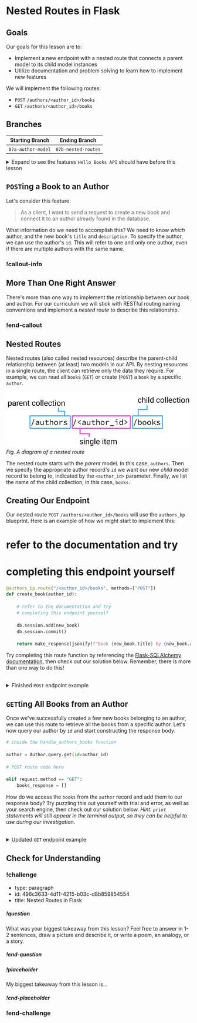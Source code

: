 # Nested Routes in Flask

## Goals

Our goals for this lesson are to:
* Implement a new endpoint with a nested route that connects a parent model to its child model instances
* Utilize documentation and problem solving to learn how to implement new features

We will implement the following routes:
* `POST` `/authors/<author_id>/books`
* `GET` `/authors/<author_id>/books`

## Branches

| Starting Branch | Ending Branch|
|--|--|
|`07a-author-model` |`07b-nested-routes`|

<details>
   <summary>Expand to see the features <code>Hello Books API</code> should have before this lesson</summary>

- A `hello_books_development` database
- A `book` table defined
- A `Book` model defined
- An `author` table defined
- An `Author` model defined

- Endpoints defined for these RESTful routes:
  - `GET` to `/books`
  - `POST` to `/books`
  - `GET` to `/books/<book_id>`
  - `PUT` to `/books/<book_id>`
  - `DELETE` to `/books/<book_id>`
  - `GET` to `/authors`
  - `POST` to `/authors`

The `Book` model and table should have the following columns:

- `id`
- `title`
- `description`
- `author_id`
- `author` (model only)

The `Author` model and table should have the following columns:

- `id`
- `name`
- `books` (model only)

</details>


## `POST`ing a Book to an Author

Let's consider this feature:

> As a client, I want to send a request to create a new book and connect it to an author already found in the database.

What information do we need to accomplish this? We need to know _which_ author, and the new book's `title` and `description`. To specify the author, we can use the author's `id`. This will refer to one and only one author, even if there are multiple authors with the same name.

### !callout-info

## More Than One Right Answer

There's more than one way to implement the relationship between our book and author. For our curriculum we will stick with RESTful routing naming conventions and implement a *nested route* to describe this relationship.

### !end-callout


## Nested Routes

Nested routes (also called nested resources) describe the parent-child relationship between (at least) two models in our API. By nesting resources in a single route, the client can retrieve only the data they require. For example, we can read all `book`s (`GET`) or create (`POST`) a `book` by a specific `author`.


![A diagram of a nested route: '/author/author_id/books'](../assets/nested-routes-in-flask_route-diagram.png)  
*Fig.  A diagram of a nested route*

The nested route starts with the _parent_ model. In this case, `authors`. Then we specify the appropriate author record's `id` we want our new _child_ model record to belong to, indicated by the `<author_id>` parameter. Finally, we list the name of the child collection, in this case, `books`.

## Creating Our Endpoint

Our nested route `POST` `/authors/<author_id>/books` will use the `authors_bp` blueprint. Here is an example of how we might start to implement this:

# refer to the documentation and try
# completing this endpoint yourself

```python
@authors_bp.route("/<author_id>/books", methods=["POST"])
def create_book(author_id):

    # refer to the documentation and try
    # completing this endpoint yourself

    db.session.add(new_book)
    db.session.commit()

    return make_response(jsonify(f"Book {new_book.title} by {new_book.author.name} successfully created"), 201)
```

Try completing this route function by referencing the [Flask-SQLAlchemy documentation](https://flask-sqlalchemy.palletsprojects.com/en/2.x/quickstart/#simple-relationships), then check out our solution below. Remember, there is more than one way to do this! 

<br/>

<details>
    <summary>Finished <code>POST</code> endpoint example</summary>

``` python
def validate_author(author_id):
    try:
        author_id = int(author_id)
    except:
        abort(make_response({"message":f"author {author_id} invalid"}, 400))

    author = Author.query.get(author_id)

    if not author:
        abort(make_response({"message":f"author {author_id} not found"}, 404))

    return author

@authors_bp.route("/<author_id>/books", methods=["POST"])
def create_book(author_id):

    author = validate_author(author_id)

    request_body = request.get_json()
    new_book = Book(
        title=request_body["title"],
        description=request_body["description"],
        author=author
    )
    db.session.add(new_book)
    db.session.commit()
    return make_response(jsonify(f"Book {new_book.title} by {new_book.author.name} successfully created"), 201)
```
</details>


## `GET`ting All Books from an Author

Once we've successfully created a few new books belonging to an author, we can use this route to retrieve all the books from a specific author. Let's now query our author by `id` and start constructing the response body.

``` python
# inside the handle_authors_books function

author = Author.query.get(id=author_id)

# POST route code here

elif request.method == "GET":
    books_response = []
```

How do we access the `books` from the `author` record and add them to our response body? Try puzzling this out yourself with trial and error, as well as your search engine, then check out our solution below. _Hint: `print` statements will still appear in the terminal output, so they can be helpful to use during our investigation._

<br/>

<details>
    <summary>Updated <code>GET</code> endpoint example</summary>

``` python
elif request.method == "GET":
    books_response = []
    for book in author.books:
        books_response.append(
            {
            "id": book.id,
            "title": book.title,
            "description": book.description
            }
        )
    return jsonify(books_response)
```
</details>

## Check for Understanding

<!-- Question Takeaway -->
<!-- prettier-ignore-start -->
### !challenge
* type: paragraph
* id: 496c3633-4d11-4215-b03c-d8b859854554
* title: Nested Routes in Flask
##### !question

What was your biggest takeaway from this lesson? Feel free to answer in 1-2 sentences, draw a picture and describe it, or write a poem, an analogy, or a story.

##### !end-question
##### !placeholder

My biggest takeaway from this lesson is...

##### !end-placeholder
### !end-challenge
<!-- prettier-ignore-end -->